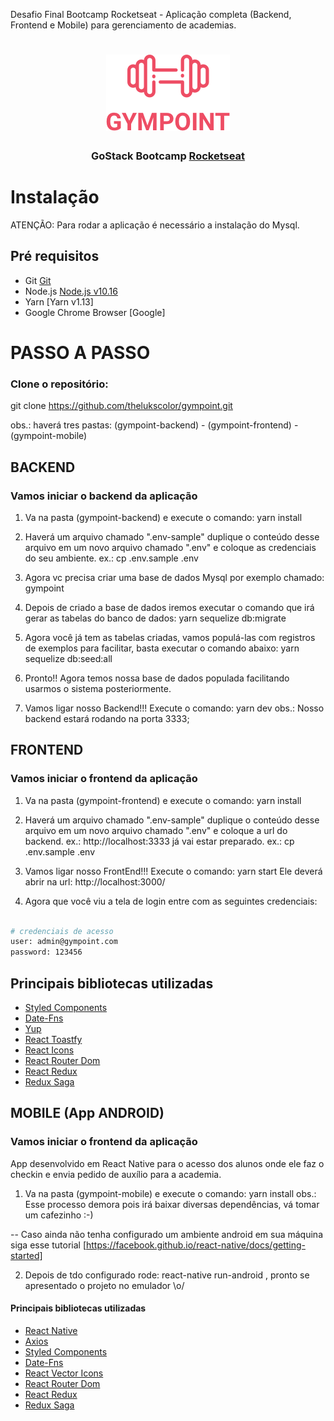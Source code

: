 Desafio Final Bootcamp Rocketseat - Aplicação completa (Backend, Frontend e Mobile) para gerenciamento de academias.

<h1 align="center">
<img src="https://github.com/thelukscolor/gympoint/blob/master/gympoint-frontend/src/assets/logo.png">
</h1>
<h3 align="center">
GoStack Bootcamp <a href="https://rocketseat.com.br" target="__blank">Rocketseat</a>
</h3>

<h1>Instalação</h1>
<p>ATENÇÃO: Para rodar a aplicação é necessário a instalação do Mysql.</p>

## Pré requisitos

- Git [Git](https://git-scm.com)
- Node.js [Node.js v10.16](https://nodejs.org/)
- Yarn [Yarn v1.13]
- Google Chrome Browser [Google]

# PASSO A PASSO

### Clone o repositório:
git clone https://github.com/thelukscolor/gympoint.git

obs.: haverá tres pastas: (gympoint-backend) - (gympoint-frontend) - (gympoint-mobile)


## BACKEND
### Vamos iniciar o backend da aplicação

1) Va na pasta (gympoint-backend) e execute o comando: yarn install

2) Haverá um arquivo chamado ".env-sample" duplique o conteúdo desse arquivo em um novo arquivo chamado ".env" e coloque as credenciais do seu ambiente.
   ex.: cp .env.sample .env
   
3) Agora vc precisa criar uma base de dados Mysql por exemplo chamado: gympoint

4) Depois de criado a base de dados iremos executar o comando que irá gerar as tabelas do banco de dados: 
    yarn sequelize db:migrate
    
5) Agora você já tem as tabelas criadas, vamos populá-las com registros de exemplos para facilitar, basta executar o comando abaixo:
   yarn sequelize db:seed:all
   
6) Pronto!! Agora temos nossa base de dados populada facilitando usarmos o sistema posteriormente. 

7) Vamos ligar nosso Backend!!! Execute o comando:  yarn dev  obs.: Nosso backend estará rodando na porta 3333;



## FRONTEND
### Vamos iniciar o frontend da aplicação

1) Va na pasta (gympoint-frontend) e execute o comando: yarn install

2) Haverá um arquivo chamado ".env-sample" duplique o conteúdo desse arquivo em um novo arquivo chamado ".env" e coloque a url do backend. ex.: http://localhost:3333   já vai estar preparado.
   ex.: cp .env.sample .env

3) Vamos ligar nosso FrontEnd!!! Execute o comando:  yarn start  Ele deverá abrir na url: http://localhost:3000/  

4) Agora que você viu a tela de login entre com as seguintes credenciais:

```bash

# credenciais de acesso
user: admin@gympoint.com
password: 123456
```
## Principais bibliotecas utilizadas

- [Styled Components](https://www.styled-components.com/)
- [Date-Fns](https://date-fns.org/)
- [Yup](https://github.com/jquense/yup)
- [React Toastfy](https://www.npmjs.com/package/react-toastify)
- [React Icons](https://react-icons.netlify.com/#/)
- [React Router Dom](https://reacttraining.com/react-router/web/guides/quick-start)
- [React Redux](https://github.com/reduxjs/react-redux)
- [Redux Saga](https://github.com/redux-saga/redux-saga)


## MOBILE (App ANDROID)
### Vamos iniciar o frontend da aplicação

App desenvolvido em React Native para o acesso dos alunos onde ele faz o checkin e envia pedido de auxílio para a academia.

1) Va na pasta (gympoint-mobile) e execute o comando: yarn install   obs.: Esse processo demora pois irá baixar diversas dependências, vá tomar um cafezinho :-)

-- Caso ainda não tenha configurado um ambiente android em sua máquina siga esse tutorial [https://facebook.github.io/react-native/docs/getting-started]

2) Depois de tdo configurado rode: react-native run-android , pronto se apresentado o projeto no emulador \o/

#### Principais bibliotecas utilizadas

- [React Native](https://github.com/facebook/react-native)
- [Axios](https://github.com/axios/axios)
- [Styled Components](https://www.styled-components.com/)
- [Date-Fns](https://date-fns.org/)
- [React Vector Icons](https://github.com/oblador/react-native-vector-icons)
- [React Router Dom](https://reacttraining.com/react-router/web/guides/quick-start)
- [React Redux](https://github.com/reduxjs/react-redux)
- [Redux Saga](https://github.com/redux-saga/redux-saga)


